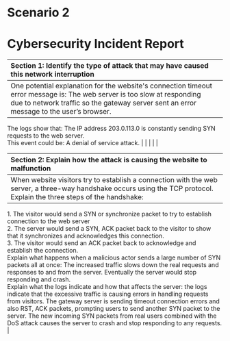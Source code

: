 # Scenario 2
# Cybersecurity Incident Report

| Section 1: Identify the type of attack that may have caused this  network interruption |  |
| :---- | ----- |
| One potential explanation for the website's connection timeout error message is: The web server is too slow at responding due to network traffic so the gateway server sent an error message to the user’s browser.  
The logs show that: The IP address 203.0.113.0 is constantly sending SYN requests to the web server.  
This event could be: A denial of service attack.  |  |
|  |  |

| Section 2: Explain how the attack is causing the website to malfunction |
| :---- |
| When website visitors try to establish a connection with the web server, a three-way handshake occurs using the TCP protocol. Explain the three steps of the handshake: 
1\. The visitor would send a SYN or synchronize packet to try to establish connection to the web server  
2\. The server would send a SYN, ACK packet back to the visitor to show that it synchronizes and acknowledges this connection.  
3\. The visitor would send an ACK packet back to acknowledge and establish the connection.  
Explain what happens when a malicious actor sends a large number of SYN packets all at once: The increased traffic slows down the real requests and responses to and from the server. Eventually the server would stop responding and crash.  
Explain what the logs indicate and how that affects the server: the logs indicate that the excessive traffic is causing errors in handling requests from visitors. The gateway server is sending timeout connection errors and also RST, ACK packets, prompting users to send another SYN packet to the server. The new incoming SYN packets from real users combined with the DoS attack causes the server to crash and stop responding to any requests. |

